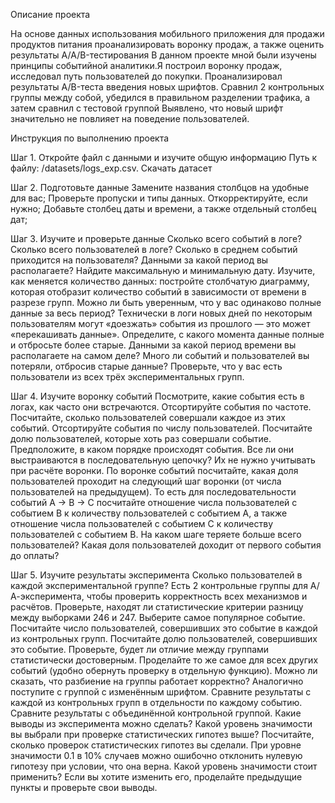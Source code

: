 Описание проекта

На основе данных использования мобильного приложения для продажи продуктов питания проанализировать воронку продаж, а также оценить результаты A/A/B-тестирования 
В данном проекте мной были изучены принципы событийной аналитики.Я построил воронку продаж, исследовал путь пользователей до покупки. Проанализировал результаты A/B-теста введения новых шрифтов. Сравнил 2 контрольных группы между собой, убедился в правильном разделении трафика, а затем сравнил с тестовой группой Выявлено, что новый шрифт значительно не повлияет на поведение пользователей.

Инструкция по выполнению проекта

Шаг 1. Откройте файл с данными и изучите общую информацию
Путь к файлу: /datasets/logs_exp.csv. Скачать датасет

Шаг 2. Подготовьте данные
Замените названия столбцов на удобные для вас;
Проверьте пропуски и типы данных. Откорректируйте, если нужно;
Добавьте столбец даты и времени, а также отдельный столбец дат;

Шаг 3. Изучите и проверьте данные
Сколько всего событий в логе?
Сколько всего пользователей в логе?
Сколько в среднем событий приходится на пользователя?
Данными за какой период вы располагаете? Найдите максимальную и минимальную дату. Изучите, как меняется количество данных: постройте столбчатую диаграмму, которая отобразит количество событий в зависимости от времени в разрезе групп. Можно ли быть уверенным, что у вас одинаково полные данные за весь период? Технически в логи новых дней по некоторым пользователям могут «доезжать» события из прошлого — это может «перекашивать данные». Определите, с какого момента данные полные и отбросьте более старые. Данными за какой период времени вы располагаете на самом деле?
Много ли событий и пользователей вы потеряли, отбросив старые данные?
Проверьте, что у вас есть пользователи из всех трёх экспериментальных групп.

Шаг 4. Изучите воронку событий
Посмотрите, какие события есть в логах, как часто они встречаются. Отсортируйте события по частоте.
Посчитайте, сколько пользователей совершали каждое из этих событий. Отсортируйте события по числу пользователей. Посчитайте долю пользователей, которые хоть раз совершали событие.
Предположите, в каком порядке происходят события. Все ли они выстраиваются в последовательную цепочку? Их не нужно учитывать при расчёте воронки.
По воронке событий посчитайте, какая доля пользователей проходит на следующий шаг воронки (от числа пользователей на предыдущем). То есть для последовательности событий A → B → C посчитайте отношение числа пользователей с событием B к количеству пользователей с событием A, а также отношение числа пользователей с событием C к количеству пользователей с событием B.
На каком шаге теряете больше всего пользователей?
Какая доля пользователей доходит от первого события до оплаты?

Шаг 5. Изучите результаты эксперимента
Сколько пользователей в каждой экспериментальной группе?
Есть 2 контрольные группы для А/А-эксперимента, чтобы проверить корректность всех механизмов и расчётов. Проверьте, находят ли статистические критерии разницу между выборками 246 и 247.
Выберите самое популярное событие. Посчитайте число пользователей, совершивших это событие в каждой из контрольных групп. Посчитайте долю пользователей, совершивших это событие. Проверьте, будет ли отличие между группами статистически достоверным. Проделайте то же самое для всех других событий (удобно обернуть проверку в отдельную функцию). Можно ли сказать, что разбиение на группы работает корректно?
Аналогично поступите с группой с изменённым шрифтом. Сравните результаты с каждой из контрольных групп в отдельности по каждому событию. Сравните результаты с объединённой контрольной группой. Какие выводы из эксперимента можно сделать?
Какой уровень значимости вы выбрали при проверке статистических гипотез выше? Посчитайте, сколько проверок статистических гипотез вы сделали. При уровне значимости 0.1 в 10% случаев можно ошибочно отклонить нулевую гипотезу при условии, что она верна. Какой уровень значимости стоит применить? Если вы хотите изменить его, проделайте предыдущие пункты и проверьте свои выводы.

